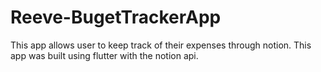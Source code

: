 # Reeve-BugetTrackerApp
This app allows user to keep track of their expenses through notion. This app was built using flutter with the notion api.
